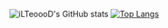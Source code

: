 ![iLTeoooD's GitHub stats](https://github-readme-stats.vercel.app/api?username=ilteoood&show_icons=true&count_private=true)
[![Top Langs](https://github-readme-stats.vercel.app/api/top-langs/?username=ilteoood&layout=compact&langs_count=6)](https://github.com/anuraghazra/github-readme-stats)
